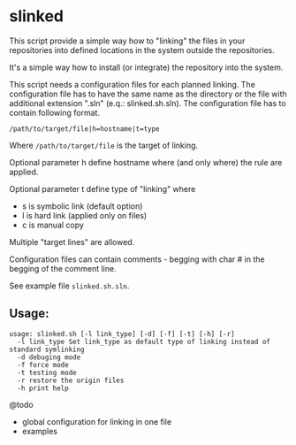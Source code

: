 # slinked

This script provide a simple way how to "linking" the files in your repositories into defined locations in the system outside the repositories.

It's a simple way how to install (or integrate) the repository into the system.

This script needs a configuration files for each planned linking. The configuration file has to have the same name as the directory or the file with additional extension ".sln" (e.q.: slinked.sh.sln). The configuration file has to contain following format.

`/path/to/target/file|h=hostname|t=type`

Where `/path/to/target/file` is the target of linking.

Optional parameter h define hostname where (and only where) the rule are applied.

Optional parameter t define type of "linking" where
- s is symbolic link (default option)
- l is hard link (applied only on files)
- c is manual copy

Multiple "target lines" are allowed.

Configuration files can contain comments - begging with char # in the begging of the comment line.

See example file `slinked.sh.sln`.

## Usage:
```
usage: slinked.sh [-l link_type] [-d] [-f] [-t] [-h] [-r]
  -l link_type Set link_type as default type of linking instead of standard symlinking
  -d debuging mode
  -f force mode
  -t testing mode
  -r restore the origin files
  -h print help
```

@todo
- global configuration for linking in one file
- examples

